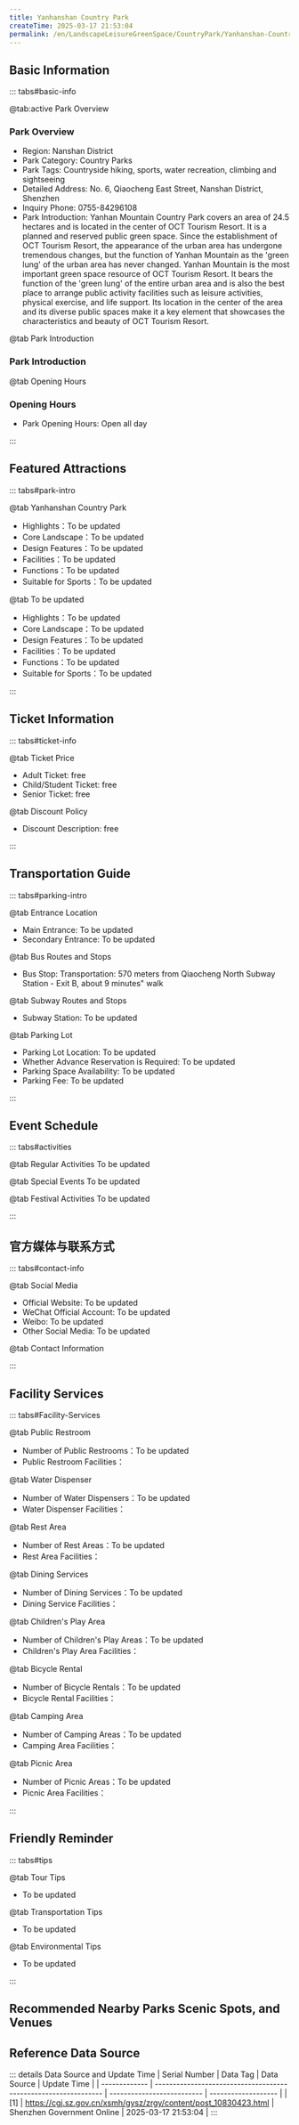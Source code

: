 ```yaml
---
title: Yanhanshan Country Park
createTime: 2025-03-17 21:53:04
permalink: /en/LandscapeLeisureGreenSpace/CountryPark/Yanhanshan-Country-Park/
---
```



<script setup>
import ImageSwiper from '/.vuepress/theme/components/ImageSwiper.vue'
// 轮播图数据
const swiperItems = [
    {
                link: 'https://cgj.sz.gov.cn/img/4/4005/4005907/10830423.png',
                title: 'Yanhanshan Country Park',
                description: '',
                author: 'Shenzhen Government Online',
                date: '2025/03/17'
                },
  {
                link: 'https://cgj.sz.gov.cn/img/4/4005/4005907/10830423.png',
                title: 'Yanhanshan Country Park',
                description: '',
                author: 'Shenzhen Government Online',
                date: '2025/03/17'
                }
]
// 配置项
const swiperConfig = {
  height: 500,
  showInfo: true
}
</script>
<!-- 轮播图组件 -->
<ImageSwiper :items="swiperItems" :config="swiperConfig" />



## Basic Information

::: tabs#basic-info

@tab:active Park Overview
### Park Overview
- Region: Nanshan District
- Park Category: Country Parks
- Park Tags: Countryside hiking, sports, water recreation, climbing and sightseeing
- Detailed Address: No. 6, Qiaocheng East Street, Nanshan District, Shenzhen
- Inquiry Phone: 0755-84296108
- Park Introduction: Yanhan Mountain Country Park covers an area of 24.5 hectares and is located in the center of OCT Tourism Resort. It is a planned and reserved public green space. Since the establishment of OCT Tourism Resort, the appearance of the urban area has undergone tremendous changes, but the function of Yanhan Mountain as the 'green lung' of the urban area has never changed. Yanhan Mountain is the most important green space resource of OCT Tourism Resort. It bears the function of the 'green lung' of the entire urban area and is also the best place to arrange public activity facilities such as leisure activities, physical exercise, and life support. Its location in the center of the area and its diverse public spaces make it a key element that showcases the characteristics and beauty of OCT Tourism Resort.

@tab Park Introduction
### Park Introduction
@tab Opening Hours
### Opening Hours
- Park Opening Hours: Open all day

:::

## Featured Attractions

::: tabs#park-intro

@tab Yanhanshan Country Park
<ImageCard
image="https://cgj.sz.gov.cn/images/index20230710_1.png"
    title="Yanhanshan Country Park"
    description="Yanhan Mountain Country Park is a rare treasure in the resort. There are acacia trees all over the mountain, lychee forests, bougainvillea, poinciana, kapok, frangipani, lotus, etc. in the park, which make Yanhan Mountain particularly beautiful. The lush flowers, birdsong, and flowing water here satisfy different types of climbers, walkers, and tourists. There are 5 different styles of hiking trails and mountain bike trails in the park. The mountain trails built along the mountain maximize the original appearance of the mountain and present the natural beauty without artificial carving. OCT Group has implanted the concept of ecology and low carbon into the design of the park, so that Yanhan Mountain Country Park has become one of the main green space resources of OCT Tourism Resort while providing a rest space for citizens, and undertakes the function of 'green lung' of the entire urban area."
    date=""
    author="Shenzhen Government Online"
/>


- Highlights：To be updated
- Core Landscape：To be updated
- Design Features：To be updated
- Facilities：To be updated
- Functions：To be updated
- Suitable for Sports：To be updated

@tab To be updated
<ImageCard
image="https://cgj.sz.gov.cn/images/index20230710_1.png"
    title="Yanhanshan Country Park"
    description="Yanhan Mountain Country Park is a rare treasure in the resort. There are acacia trees all over the mountain, lychee forests, bougainvillea, poinciana, kapok, frangipani, lotus, etc. in the park, which make Yanhan Mountain particularly beautiful. The lush flowers, birdsong, and flowing water here satisfy different types of climbers, walkers, and tourists. There are 5 different styles of hiking trails and mountain bike trails in the park. The mountain trails built along the mountain maximize the original appearance of the mountain and present the natural beauty without artificial carving. OCT Group has implanted the concept of ecology and low carbon into the design of the park, so that Yanhan Mountain Country Park has become one of the main green space resources of OCT Tourism Resort while providing a rest space for citizens, and undertakes the function of 'green lung' of the entire urban area."
    date=""
    author="Shenzhen Government Online"
/>


- Highlights：To be updated
- Core Landscape：To be updated
- Design Features：To be updated
- Facilities：To be updated
- Functions：To be updated
- Suitable for Sports：To be updated

:::

## Ticket Information

::: tabs#ticket-info

@tab Ticket Price
- Adult Ticket: free
- Child/Student Ticket: free
- Senior Ticket: free

@tab Discount Policy
- Discount Description: free

:::

## Transportation Guide

::: tabs#parking-intro

@tab Entrance Location
- Main Entrance: To be updated
- Secondary Entrance: To be updated

@tab Bus Routes and Stops
- Bus Stop: Transportation: 570 meters from Qiaocheng North Subway Station - Exit B, about 9 minutes" walk

@tab Subway Routes and Stops
- Subway Station: To be updated

@tab Parking Lot
- Parking Lot Location: To be updated
- Whether Advance Reservation is Required: To be updated
- Parking Space Availability: To be updated
- Parking Fee: To be updated

:::

## Event Schedule

::: tabs#activities

@tab Regular Activities
To be updated

@tab Special Events
To be updated

@tab Festival Activities
To be updated

:::

## 官方媒体与联系方式

::: tabs#contact-info

@tab Social Media
- Official Website: To be updated
- WeChat Official Account: To be updated
- Weibo: To be updated
- Other Social Media: To be updated

@tab Contact Information

:::

## Facility Services

::: tabs#Facility-Services

@tab Public Restroom
- Number of Public Restrooms：To be updated
- Public Restroom Facilities：

@tab Water Dispenser
- Number of Water Dispensers：To be updated
- Water Dispenser Facilities：

@tab Rest Area
- Number of Rest Areas：To be updated
- Rest Area Facilities：

@tab Dining Services
- Number of Dining Services：To be updated
- Dining Service Facilities：

@tab Children's Play Area
- Number of Children's Play Areas：To be updated
- Children's Play Area Facilities：

@tab Bicycle Rental
- Number of Bicycle Rentals：To be updated
- Bicycle Rental Facilities：

@tab Camping Area
- Number of Camping Areas：To be updated
- Camping Area Facilities：

@tab Picnic Area
- Number of Picnic Areas：To be updated
- Picnic Area Facilities：

:::

## Friendly Reminder

::: tabs#tips

@tab Tour Tips
- To be updated

@tab Transportation Tips
- To be updated

@tab Environmental Tips
- To be updated

:::

## Recommended Nearby Parks Scenic Spots, and Venues

<CardGrid>
  <ImageCard
        image="https://cgj.sz.gov.cn/img/4/4005/4005844/10774982.jpg"
        title="Shenzhen Overseas Chinese Town National Wetland Park, Guangdong"
        description="The park is located in the northern area of Shenzhen OCT Happy Coast, covering a"
        href="/en/LandscapeLeisureGreenSpace/WetlandPark/Guangdong-Shenzhen-Overseas-Chinese-Town-National-Wetland-Park/"
        author="Shenzhen Government Online"
        date="2025/01/02"
      />
      <ImageCard
        image="https://cgj.sz.gov.cn/img/4/4005/4005844/10774982.jpg"
        title="Shenzhen Overseas Chinese Town National Wetland Park, Guangdong"
        description="The park is located in the northern area of Shenzhen OCT Happy Coast, covering a"
        href="/en/LandscapeLeisureGreenSpace/WetlandPark/Guangdong-Shenzhen-Overseas-Chinese-Town-National-Wetland-Park/"
        author="Shenzhen Government Online"
        date="2025/01/02"
      />
    </CardGrid>


## Reference Data Source

::: details Data Source and Update Time
| Serial Number | Data Tag                                                        | Data Source                | Update Time         |
| ------------- | --------------------------------------------------------------- | -------------------------- | ------------------- |
| [1]           | https://cgj.sz.gov.cn/xsmh/gysz/zrgy/content/post_10830423.html | Shenzhen Government Online | 2025-03-17 21:53:04 |
:::

